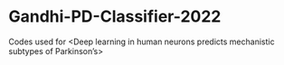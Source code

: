 # Gandhi-PD-Classifier-2022
Codes used for &lt;Deep learning in human neurons predicts mechanistic subtypes of Parkinson’s>
